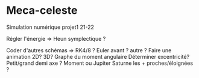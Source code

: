 # Meca-celeste
Simulation numérique projet1 21-22

Régler l'énergie => Heun symplectique ?

Coder d'autres schémas => RK4/8 ? Euler avant ? autre ?
Faire une animation 2D? 3D?
Graphe du moment angulaire
Déterminer excentricité? Petit/grand demi axe ? Moment ou Jupiter Saturne les + proches/éloignées ?
